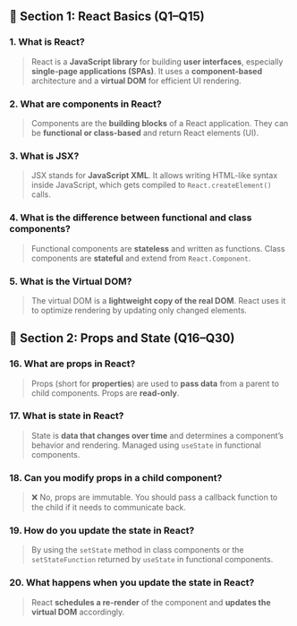 ## 🔹 Section 1: React Basics (Q1–Q15)

### 1. What is React?

> React is a **JavaScript library** for building **user interfaces**, especially **single-page applications (SPAs)**. It uses a **component-based** architecture and a **virtual DOM** for efficient UI rendering.

### 2. What are components in React?

> Components are the **building blocks** of a React application. They can be **functional or class-based** and return React elements (UI).

### 3. What is JSX?

> JSX stands for **JavaScript XML**. It allows writing HTML-like syntax inside JavaScript, which gets compiled to `React.createElement()` calls.

### 4. What is the difference between functional and class components?

> Functional components are **stateless** and written as functions. Class components are **stateful** and extend from `React.Component`.

### 5. What is the Virtual DOM?

> The virtual DOM is a **lightweight copy of the real DOM**. React uses it to optimize rendering by updating only changed elements.

## 🔹 Section 2: Props and State (Q16–Q30)

### 16. What are props in React?

> Props (short for **properties**) are used to **pass data** from a parent to child components. Props are **read-only**.

### 17. What is state in React?

> State is **data that changes over time** and determines a component’s behavior and rendering. Managed using `useState` in functional components.

### 18. Can you modify props in a child component?

> ❌ No, props are immutable. You should pass a callback function to the child if it needs to communicate back.

### 19. How do you update the state in React?

> By using the `setState` method in class components or the `setStateFunction` returned by `useState` in functional components.

### 20. What happens when you update the state in React?

> React **schedules a re-render** of the component and **updates the virtual DOM** accordingly.

